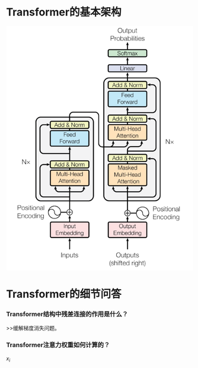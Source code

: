 # Transformer的基本架构

![Transformer](image/Transformer%20framework.png)


# Transformer的细节问答
### Transformer结构中残差连接的作用是什么？

\>\>缓解梯度消失问题。


### Transformer注意力权重如何计算的？

$x_i$